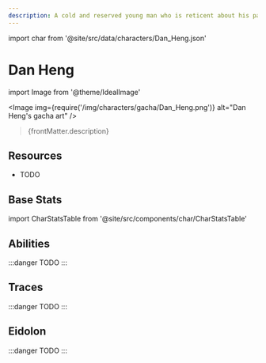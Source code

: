 ```yaml
---
description: A cold and reserved young man who is reticent about his past. To avoid his kin, he decided to travel with the Astral Express.
---
```


import char from '@site/src/data/characters/Dan_Heng.json'

# Dan Heng

import Image from '@theme/IdealImage'

<Image img={require('/img/characters/gacha/Dan_Heng.png')} alt="Dan Heng's gacha art" />
<blockquote>{frontMatter.description}</blockquote>

## Resources

* TODO

## Base Stats

import CharStatsTable from '@site/src/components/char/CharStatsTable'

<CharStatsTable char={char} />

## Abilities

:::danger
TODO
:::

## Traces

:::danger
TODO
:::

## Eidolon

:::danger
TODO
:::